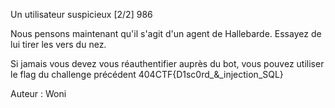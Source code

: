  Un utilisateur suspicieux [2/2]
986

Nous pensons maintenant qu'il s'agit d'un agent de Hallebarde. Essayez de lui tirer les vers du nez.

Si jamais vous devez vous réauthentifier auprès du bot, vous pouvez utiliser le flag du challenge précédent 404CTF{D1sc0rd_&_injection_SQL}

Auteur : Woni

